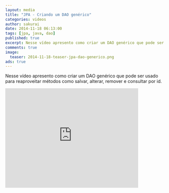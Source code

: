 ```yaml
---
layout: media
title: "JPA - Criando um DAO genérico"
categories: videos
author: sakurai
date: 2014-11-18 06:13:00
tags: [jpa, java, dao]
published: true
excerpt: Nesse vídeo apresento como criar um DAO genérico que pode ser usado para reaproveitar métodos como salvar, alterar, remover e consultar por id.
comments: true
image:
  teaser: 2014-11-18-teaser-jpa-dao-generico.png
ads: true
---
```


Nesse vídeo apresento como criar um DAO genérico que pode ser usado para reaproveitar métodos como salvar, alterar, remover e consultar por id.

<iframe width="420" height="315" src="https://www.youtube.com/embed/DN8Jh-xdejU" frameborder="0" allowfullscreen></iframe>
